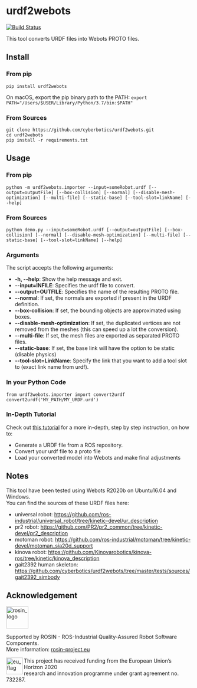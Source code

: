 # urdf2webots

[![Build Status](https://travis-ci.com/cyberbotics/urdf2webots.svg?branch=master)](https://travis-ci.com/cyberbotics/urdf2webots)

This tool converts URDF files into Webots PROTO files.

## Install

### From pip

```
pip install urdf2webots
```

On macOS, export the pip binary path to the PATH: `export PATH="/Users/$USER/Library/Python/3.7/bin:$PATH"`

### From Sources

```
git clone https://github.com/cyberbotics/urdf2webots.git
cd urdf2webots
pip install -r requirements.txt
```

## Usage

### From pip

```
python -m urdf2webots.importer --input=someRobot.urdf [--output=outputFile] [--box-collision] [--normal] [--disable-mesh-optimization] [--multi-file] [--static-base] [--tool-slot=linkName] [--help]
```

### From Sources

```
python demo.py --input=someRobot.urdf [--output=outputFile] [--box-collision] [--normal] [--disable-mesh-optimization] [--multi-file] [--static-base] [--tool-slot=linkName] [--help]
```

### Arguments

The script accepts the following arguments:
  - **-h, --help**: Show the help message and exit.
  - **--input=INFILE**: Specifies the urdf file to convert.
  - **--output=OUTFILE**: Specifies the name of the resulting PROTO file.
  - **--normal**: If set, the normals are exported if present in the URDF definition.
  - **--box-collision**: If set, the bounding objects are approximated using boxes.
  - **--disable-mesh-optimization**: If set, the duplicated vertices are not removed from the meshes (this can speed up a lot the conversion).
  - **--multi-file**: If set, the mesh files are exported as separated PROTO files.
  - **--static-base**: If set, the base link will have the option to be static (disable physics)
  - **--tool-slot=LinkName**: Specify the link that you want to add a tool slot to (exact link name from urdf).

### In your Python Code

```
from urdf2webots.importer import convert2urdf
convert2urdf('MY_PATH/MY_URDF.urd')
```

### In-Depth Tutorial
Check out [this tutorial](./docs/tutorial.md) for a more in-depth, step by step instruction, on how to: 
- Generate a URDF file from a ROS repository.
- Convert your urdf file to a proto file
- Load your converted model into Webots and make final adjustments


## Notes
This tool have been tested using Webots R2020b on Ubuntu16.04 and Windows.  
You can find the sources of these URDF files here:  
  - universal robot: https://github.com/ros-industrial/universal_robot/tree/kinetic-devel/ur_description  
  - pr2 robot: https://github.com/PR2/pr2_common/tree/kinetic-devel/pr2_description  
  - motoman robot: https://github.com/ros-industrial/motoman/tree/kinetic-devel/motoman_sia20d_support
  - kinova robot: https://github.com/Kinovarobotics/kinova-ros/tree/kinetic/kinova_description
  - gait2392 human skeleton: https://github.com/cyberbotics/urdf2webots/tree/master/tests/sources/gait2392_simbody

## Acknowledgement

<a href="http://rosin-project.eu">
  <img src="http://rosin-project.eu/wp-content/uploads/rosin_ack_logo_wide.png"
       alt="rosin_logo" height="60" >
</a></br>

Supported by ROSIN - ROS-Industrial Quality-Assured Robot Software Components.  
More information: <a href="http://rosin-project.eu">rosin-project.eu</a>

<img src="http://rosin-project.eu/wp-content/uploads/rosin_eu_flag.jpg"
     alt="eu_flag" height="45" align="left" >  

This project has received funding from the European Union’s Horizon 2020  
research and innovation programme under grant agreement no. 732287.
